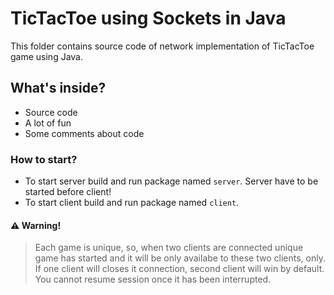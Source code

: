 # TicTacToe using Sockets in Java

This folder contains source code of network implementation of TicTacToe game using Java.

## What's inside?
- Source code
- A lot of fun
- Some comments about code 


### How to start?

* To start server build and run package named `server`. Server have to be started before client!
* To start client build and run package named `client`.

#### :warning: Warning!

> Each game is unique, so, when two clients are connected unique game has started and it will be only availabe to these two clients, only. If one client will closes it connection, second client will win by default. You cannot resume session once it has been interrupted.


